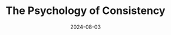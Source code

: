 ---
id: 6
title: "The Psychology of Consistency"
description: "Mental strategies and techniques to stay motivated and bulasting fitness habits that stick."
category: "Mindset"
date: "2024-08-03"
readTime: "6 min read"
icon: "🧠"
---